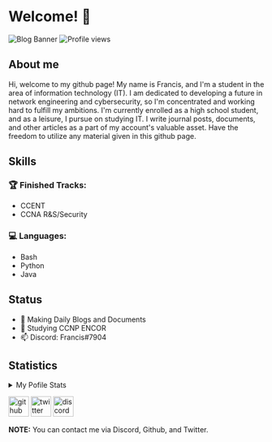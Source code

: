 # Welcome! 👋

![Blog Banner](https://user-images.githubusercontent.com/75497349/107621442-3cbcdc80-6c91-11eb-883a-c813710c2a67.png)
![Profile views](https://gpvc.arturio.dev/Sss)  

## About me
Hi, welcome to my github page! My name is Francis, and I'm a student in the area of information technology (IT). I am dedicated to developing a future in network engineering and cybersecurity, so I'm concentrated and working hard to fulfill my ambitions. I'm currently enrolled as a high school student, and as a leisure, I pursue on studying IT. I write journal posts, documents, and other articles as a part of my account's valuable asset. Have the freedom to utilize any material given in this github page.

## Skills

### 🏆 Finished Tracks:
- CCENT
- CCNA R&S/Security
### 💻 Languages:
- Bash
- Python
- Java

## Status
- 🔭 Making Daily Blogs and Documents
- 🌱 Studying CCNP ENCOR
- 📫 Discord: Francis#7904 

## Statistics
<details>
  <summary>My Pofile Stats</summary>
  <br/>
  <a href="https://github.com/FrancisIGP/github-readme-stats"><img alt="FrancisIGP's GitHub Stats" src="https://github-readme-stats.vercel.app/api/?username=FrancisIGP&layout=compact&show_icons=true&include_all_commits=true&hide_border=true&theme=radical" /></a>
  <br/>
</details>

[<img src='https://cdn.jsdelivr.net/npm/simple-icons@3.0.1/icons/github.svg' alt='github' height='40'>](https://github.com/FrancisIGP)  [<img src='https://cdn.jsdelivr.net/npm/simple-icons@3.0.1/icons/twitter.svg' alt='twitter' height='40'>](https://twitter.com/Francis_IGP)  [<img src='https://cdn.jsdelivr.net/npm/simple-icons@3.0.1/icons/discord.svg' alt='discord' height='40'>](https://discord.gg/ntMjjWY3P4)  

**NOTE:** You can contact me via Discord, Github, and Twitter.
